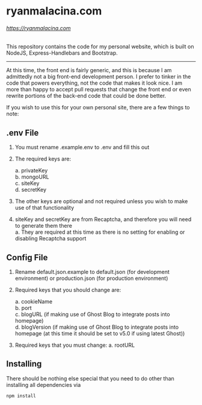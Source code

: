 # ryanmalacina.com

###### https://ryanmalacina.com

This repository contains the code for my personal website, which is built on NodeJS, Express-Handlebars and Bootstrap.

---

At this time, the front end is fairly generic, and this is because I am admittedly not a big front-end development person. I prefer to tinker in the code that powers everything, not the code that makes it look nice. I am more than happy to accept pull requests that change the front end or even rewrite portions of the back-end code that could be done better.

If you wish to use this for your own personal site, there are a few things to note:

## .env File

1. You must rename .example.env to .env and fill this out
2. The required keys are:

   a. privateKey  
   b. mongoURL  
   c. siteKey  
   d. secretKey

3. The other keys are optional and not required unless you wish to make use of that functionality
4. siteKey and secretKey are from Recaptcha, and therefore you will need to generate them there  
   a. They are required at this time as there is no setting for enabling or disabling Recaptcha support

## Config File

1. Rename default.json.example to default.json (for development environment) or production.json (for production environment)
1. Required keys that you should change are:

   a. cookieName  
   b. port  
   c. blogURL (if making use of Ghost Blog to integrate posts into homepage)  
   d. blogVersion (if making use of Ghost Blog to integrate posts into homepage (at this time it should be set to v5.0 if using latest Ghost))

1. Required keys that you must change:
   a. rootURL

## Installing

There should be nothing else special that you need to do other than installing all dependencies via

```
npm install
```
